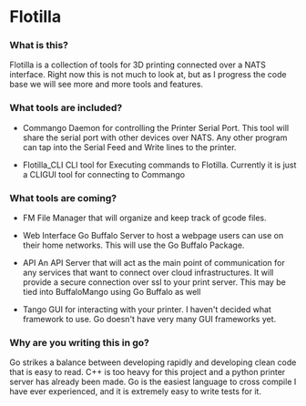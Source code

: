 # Flotilla

### What is this?
Flotilla is a collection of tools for 3D printing connected over a NATS interface. Right now this is not much to look at, but as I progress the code base we will see more and more tools and features.

### What tools are included?

- Commango
Daemon for controlling the Printer Serial Port. This tool will share the serial port with other devices over NATS. Any other program can tap into the Serial Feed and Write lines to the printer.

- Flotilla_CLI
CLI tool for Executing commands to Flotilla. Currently it is just a CLIGUI tool for connecting to Commango

### What tools are coming?

- FM
File Manager that will organize and keep track of gcode files.

- Web Interface
Go Buffalo Server to host a webpage users can use on their home networks. This will use the Go Buffalo Package.

- API
An API Server that will act as the main point of communication for any services that want to connect over cloud infrastructures. It will provide a secure connection over ssl to your print server. This may be tied into BuffaloMango using Go Buffalo as well

- Tango
GUI for interacting with your printer. I haven't decided what framework to use. Go doesn't have very many GUI frameworks yet.

### Why are you writing this in go?
Go strikes a balance between developing rapidly and developing clean code that is easy to read. C++ is too heavy for this project and a python printer server has already been made. Go is the easiest language to cross compile I have ever experienced, and it is extremely easy to write tests for it. 

